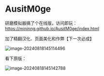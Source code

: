# AusitM0ge

研磨模拟器搞了个在线版，访问即玩：https://mininng.github.io/AusitM0ge/index.html

加了精翻汉化、页面美化和作弊【下一次必成】

![image-20240818145114496](/Users/apple/Documents/手游DNF/AusitM0ge/README.assets/image-20240818145114496.png)

看下原版：

![image-20240818145142788](/Users/apple/Documents/手游DNF/AusitM0ge/README.assets/image-20240818145142788.png)
